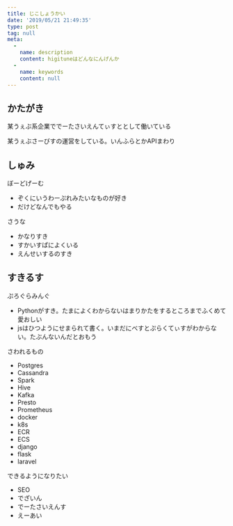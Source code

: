 ```yaml
---
title: じこしょうかい
date: '2019/05/21 21:49:35'
type: post
tag: null
meta:
  -
    name: description
    content: higituneはどんなにんげんか
  -
    name: keywords
    content: null
---
```


## かたがき

某うぇぶ系企業ででーたさいえんてぃすととして働いている

某うぇぶさーびすの運営をしている。いんふらとかAPIまわり

<!-- more -->

## しゅみ

ぼーどげーむ
- ぞくにいうわーぷれみたいなものが好き
- だけどなんでもやる

さうな
- かなりすき
- すかいすぱによくいる
- えんせいするのすき


## すきるす

ぷろぐらみんぐ
- Pythonがすき。たまによくわからないはまりかたをするところまでふくめて愛おしい
- jsはひつようにせまられて書く。いまだにべすとぷらくてぃすがわからない。たぶんないんだとおもう

さわれるもの
- Postgres
- Cassandra
- Spark
- Hive
- Kafka
- Presto
- Prometheus
- docker
- k8s
- ECR
- ECS
- django
- flask
- laravel

できるようになりたい
- SEO
- でざいん
- でーたさいえんす
- えーあい


